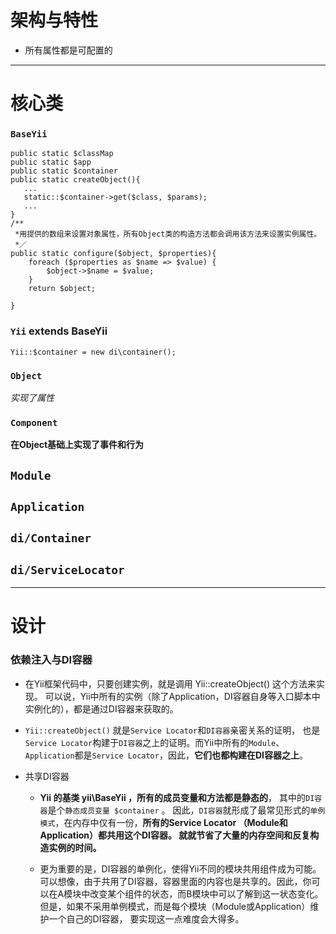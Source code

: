 # 架构与特性
* 所有属性都是可配置的

---

# 核心类

### `BaseYii`
	public static $classMap	
	public static $app
	public static $container
	public static createObject(){
	   ...
	   static::$container->get($class, $params);
	   ...
	}
	/**
	 *用提供的数组来设置对象属性，所有Object类的构造方法都会调用该方法来设置实例属性。
	 *／
	public static configure($object, $properties){
	    foreach ($properties as $name => $value) {
            $object->$name = $value;
        }
        return $object;
	   
	}


### `Yii` extends BaseYii   
   `Yii::$container = new di\container();`
   
### `Object`
*实现了属性*
### `Component`
**在Object基础上实现了事件和行为**
## `Module`
## `Application`   
##  `di/Container`

## `di/ServiceLocator`

---
# 设计
### 依赖注入与DI容器

* 在Yii框架代码中，只要创建实例，就是调用 Yii::createObject() 这个方法来实现。 可以说，Yii中所有的实例（除了Application，DI容器自身等入口脚本中实例化的），都是通过DI容器来获取的。
* `Yii::createObject()` 就是`Service Locator`和`DI容器`亲密关系的证明， 也是`Service Locator`构建于`DI容器`之上的证明。而Yii中所有的`Module`、`Application`都是`Service Locator`，因此，**它们也都构建在DI容器之上**。

* 共享DI容器
	* **Yii 的基类 yii\BaseYii ，所有的成员变量和方法都是静态的**， 其中的`DI容器`是个`静态成员变量 $container` 。 因此，`DI容器`就形成了最常见形式的`单例模式`，在内存中仅有一份，**所有的Service Locator （Module和Application）都共用这个DI容器。 就就节省了大量的内存空间和反复构造实例的时间。**

	* 更为重要的是，DI容器的单例化，使得Yii不同的模块共用组件成为可能。 可以想像，由于共用了DI容器，容器里面的内容也是共享的。因此，你可以在A模块中改变某个组件的状态，而B模块中可以了解到这一状态变化。 但是，如果不采用单例模式，而是每个模块（Module或Application）维护一个自己的DI容器， 要实现这一点难度会大得多。